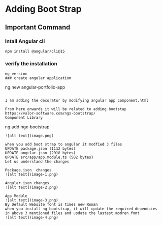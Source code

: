 # Adding Boot Strap

## Important Command 
### Intall Angular cli
```
npm install @angular/cli@15
```
### verify the installation
```
ng version
### create angular application
```
ng new angular-portfolio-app
```

I am adding the decorator by modifying angular app component.html 

From here onwards it will be related to adding bootstap
https://valor-software.com/ngx-bootstrap/
Component Library 

```
ng add ngx-bootstrap
```
![alt text](image.png)

when you add boot strap to angular it modfied 3 files
UPDATE package.json (1112 bytes)
UPDATE angular.json (2918 bytes)
UPDATE src/app/app.module.ts (502 bytes)
Let us understand the changes

Package.json  changes
![alt text](image-1.png)

Angular.json changes
![alt text](image-2.png)

App Module 
![alt text](image-3.png)
By Default Website font is times new Roman
when you install ng bootstrap, it will update the required dependcies in above 3 mentioned files and update the lastest modren font
![alt text](image-4.png)